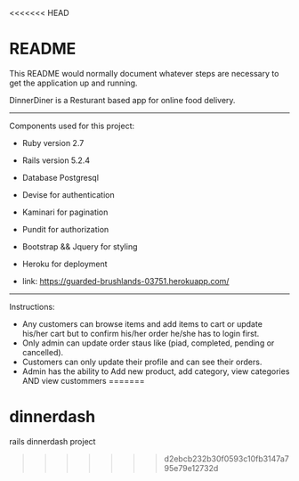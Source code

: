 <<<<<<< HEAD
# README

This README would normally document whatever steps are necessary to get the
application up and running.

DinnerDiner is a Resturant based app for online food delivery.

*************************************************
Components used for this project:

* Ruby version 2.7

* Rails version 5.2.4

* Database Postgresql

* Devise for authentication

* Kaminari for pagination

* Pundit for authorization

* Bootstrap && Jquery for styling

* Heroku for deployment
* link: https://guarded-brushlands-03751.herokuapp.com/

*************************************************

Instructions:

* Any customers can browse items and add items to cart or update his/her cart but to confirm his/her order he/she has to login first.
* Only admin can update order staus like (piad, completed, pending or cancelled).
* Customers can only update their profile and can see their orders.
* Admin has the ability to Add new product, add category, view categories AND view custommers
=======
# dinnerdash
rails dinnerdash project
>>>>>>> d2ebcb232b30f0593c10fb3147a795e79e12732d
